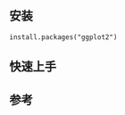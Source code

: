 

[^1]: [ggplot2: elegant graphics for data analysis](https://ggplot2-book.org/)
[^2]: [ggplot 作图入门](https://www.math.pku.edu.cn/teachers/lidf/docs/Rbook/html/_Rbook/ggplot2.html)

## 安装

```
install.packages("ggplot2")
```

## 快速上手

## 参考
